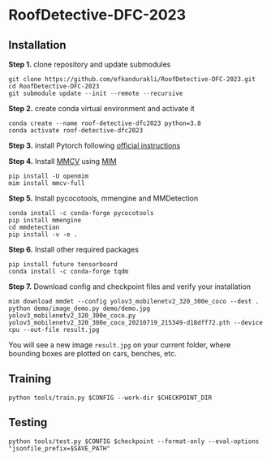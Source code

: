 # RoofDetective-DFC-2023

## Installation 

**Step 1.** clone repository and update submodules

```
git clone https://github.com/efkandurakli/RoofDetective-DFC-2023.git 
cd RoofDetective-DFC-2023
git submodule update --init --remote --recursive
```


**Step 2.** create conda virtual environment and activate it 
```
conda create --name roof-detective-dfc2023 python=3.8
conda activate roof-detective-dfc2023
```

**Step 3.** install Pytorch following [official instructions](https://pytorch.org/get-started/locally/) 

**Step 4.** Install [MMCV](https://github.com/open-mmlab/mmcv) using [MIM](https://github.com/open-mmlab/mim) 
```
pip install -U openmim
mim install mmcv-full
```

**Step 5.** Install pycocotools, mmengine and MMDetection 
```
conda install -c conda-forge pycocotools
pip install mmengine
cd mmdetection
pip install -v -e .
```

**Step 6.** Install other required packages
```
pip install future tensorboard
conda install -c conda-forge tqdm
```

**Step 7.** Download config and checkpoint files and verify your installation 
```
mim download mmdet --config yolov3_mobilenetv2_320_300e_coco --dest .
python demo/image_demo.py demo/demo.jpg yolov3_mobilenetv2_320_300e_coco.py yolov3_mobilenetv2_320_300e_coco_20210719_215349-d18dff72.pth --device cpu --out-file result.jpg
```

You will see a new image `result.jpg` on your current folder, where bounding boxes are plotted on cars, benches, etc.

## Training

```
python tools/train.py $CONFIG --work-dir $CHECKPOINT_DIR
```

## Testing

```
python tools/test.py $CONFIG $checkpoint --format-only --eval-options "jsonfile_prefix=$SAVE_PATH"
```

